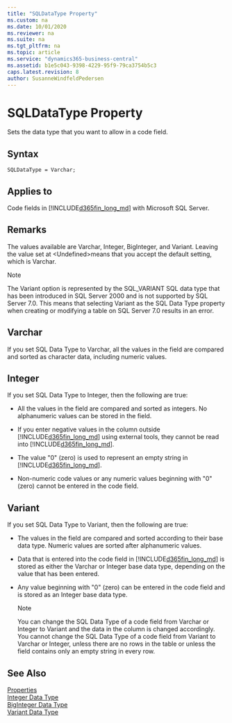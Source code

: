 ```yaml
---
title: "SQLDataType Property"
ms.custom: na
ms.date: 10/01/2020
ms.reviewer: na
ms.suite: na
ms.tgt_pltfrm: na
ms.topic: article
ms.service: "dynamics365-business-central"
ms.assetid: b1e5c043-9398-4229-95f9-79ca3754b5c3
caps.latest.revision: 8
author: SusanneWindfeldPedersen
---
```

 

# SQLDataType Property
Sets the data type that you want to allow in a code field.  
 
## Syntax
```
SQLDataType = Varchar;
```

## Applies to  
 Code fields in [!INCLUDE[d365fin_long_md](../includes/d365fin_long_md.md)] with Microsoft SQL Server.  
  
## Remarks  
 The values available are Varchar, Integer, BigInteger, and Variant. Leaving the value set at \<Undefined>means that you accept the default setting, which is Varchar.  
  
> [!NOTE]  
>  The Variant option is represented by the SQL\_VARIANT SQL data type that has been introduced in SQL Server 2000 and is not supported by SQL Server 7.0. This means that selecting Variant as the SQL Data Type property when creating or modifying a table on SQL Server 7.0 results in an error.  
  
## Varchar  
 If you set SQL Data Type to Varchar, all the values in the field are compared and sorted as character data, including numeric values.  
  
## Integer  
 If you set SQL Data Type to Integer, then the following are true:  
  
-   All the values in the field are compared and sorted as integers. No alphanumeric values can be stored in the field.  
  
-   If you enter negative values in the column outside [!INCLUDE[d365fin_long_md](../includes/d365fin_long_md.md)] using external tools, they cannot be read into [!INCLUDE[d365fin_long_md](../includes/d365fin_long_md.md)].  
  
-   The value "0" \(zero\) is used to represent an empty string in [!INCLUDE[d365fin_long_md](../includes/d365fin_long_md.md)].  
  
-   Non-numeric code values or any numeric values beginning with "0" \(zero\) cannot be entered in the code field.  
  
## Variant  
 If you set SQL Data Type to Variant, then the following are true:  
  
-   The values in the field are compared and sorted according to their base data type. Numeric values are sorted after alphanumeric values.  
  
-   Data that is entered into the code field in [!INCLUDE[d365fin_long_md](../includes/d365fin_long_md.md)] is stored as either the Varchar or Integer base data type, depending on the value that has been entered.  
  
-   Any value beginning with "0" \(zero\) can be entered in the code field and is stored as an Integer base data type.  
  
    > [!NOTE]  
    >  You can change the SQL Data Type of a code field from Varchar or Integer to Variant and the data in the column is changed accordingly. You cannot change the SQL Data Type of a code field from Variant to Varchar or Integer, unless there are no rows in the table or unless the field contains only an empty string in every row.  
  
## See Also  
 [Properties](devenv-properties.md)   
 [Integer Data Type](../datatypes/devenv-integer-data-type.md)   
 [BigInteger Data Type](../datatypes/devenv-biginteger-data-type.md)   
 [Variant Data Type](../datatypes/devenv-variant-data-type.md)